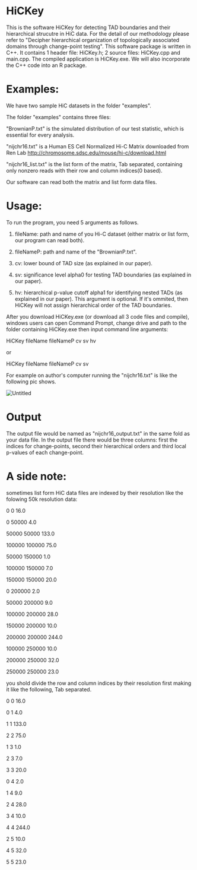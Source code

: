 # HiCKey

This is the software HiCKey for detecting TAD boundaries and their hierarchical strucutre in HiC data. For the detail of our methodology please refer to "Decipher hierarchical organization of topologically associated domains through change-point testing". This software package is written in C++. It contains 1 header file: HiCKey.h; 2 source files: HiCKey.cpp and main.cpp. The compiled application is HiCKey.exe. We will also incorporate the C++ code into an R package.

# Examples:

We have two sample HiC datasets in the folder "examples".

The folder "examples" contains three files:

"BrownianP.txt" is the simulated distribution of our test statistic, which is essential for every analysis.

"nijchr16.txt" is a Human ES Cell Normalized Hi-C Matrix downloaded from Ren Lab http://chromosome.sdsc.edu/mouse/hi-c/download.html

"nijchr16_list.txt" is the list form of the matrix, Tab separated, containing only nonzero reads with their row and column indices(0 based).

Our software can read both the matrix and list form data files.

# Usage:

To run the program, you need 5 arguments as follows.

1. fileName: path and name of you Hi-C dataset (either matrix or list form, our program can read both).

2. fileNameP: path and name of the "BrownianP.txt".

3. cv: lower bound of TAD size (as explained in our paper).

4. sv: significance level alpha0 for testing TAD boundaries (as explained in our paper).

5. hv: hierarchical p-value cutoff alpha1 for identifying nested TADs (as explained in our paper). This argument is optional. If it's ommited, then HiCKey will not assign hierarchical order of the TAD boundaries.

After you download HiCKey.exe (or download all 3 code files and compile), windows users can open Command Prompt, change drive and path to the folder containing HiCKey.exe then input command line arguments:

HiCKey fileName fileNameP cv sv hv

or

HiCKey fileName fileNameP cv sv

For example on author's computer running the "nijchr16.txt" is like the following pic shows.

![Untitled](https://user-images.githubusercontent.com/60941766/84854383-7caebf80-b02f-11ea-852a-c1c88afb6153.png)

# Output

The output file would be named as "nijchr16_output.txt" in the same fold as your data file. In the output file there would be three columns: first the indices for change-points, second their hierarchical orders and third local p-values of each change-point.

# A side note:

sometimes list form HiC data files are indexed by their resolution like the folowing 50k resolution data:

0	0	16.0

0	50000	4.0

50000	50000	133.0

100000	100000	75.0

50000	150000	1.0

100000	150000	7.0

150000	150000	20.0

0	200000	2.0

50000	200000	9.0

100000	200000	28.0

150000	200000	10.0

200000	200000	244.0

100000	250000	10.0

200000	250000	32.0

250000	250000	23.0

you shold divide the row and column indices by their resolution first making it like the following, Tab separated.

0	0	16.0

0	1	4.0

1	1	133.0

2	2	75.0

1	3	1.0

2	3	7.0

3	3	20.0

0	4	2.0

1	4	9.0

2	4	28.0

3	4	10.0

4	4	244.0

2	5	10.0

4	5	32.0

5	5	23.0
